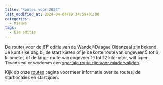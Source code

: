```yaml
---
title: "Routes voor 2024"
last_modified_at: 2024-04-04T09:34:59+01:00
categories:
  - nieuws
tags:
  - 61e editie
---
```


De routes voor de 61<sup>e</sup> editie van de Wandel4Daagse Oldenzaal zijn bekend. Je kunt elke dag bij de start kiezen of je de korte route van ongeveer 5 tot 6 kilometer, of de lange route van ongeveer 10 tot 12 kilometer, wilt lopen. Tevens zal er wederom een [speciale route zijn voor mindervaliden](/routes/mindervalide).  

Kijk op onze [routes](/routes) pagina voor meer informatie over de routes, de startlocaties en starttijden.  